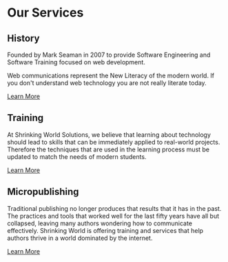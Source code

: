# Our Services

## History

Founded by Mark Seaman in 2007 to provide Software Engineering and Software
Training focused on web development.

Web communications represent the New Literacy of the modern world.  If you
don't understand web technology  you are not really literate today.

[Learn More](shrinkingworld-History)


## Training

At Shrinking World Solutions, we believe that learning about technology should lead to 
skills that can be immediately applied
to real-world projects.  Therefore the techniques that are used in the learning process must be 
updated to match the needs of modern students.

[Learn More](training-Index)


## Micropublishing

Traditional publishing no longer produces that results that it has in the past.  
The practices and
tools that worked well for the last fifty years have all but collapsed, leaving many
authors wondering how to communicate effectively.  Shrinking World is offering training
and services that help authors thrive in a world dominated by the internet.

[Learn More](micropub-Index)



<!-- ## Projects

Open Source is the current reality of modern software development.  We are 
committed to contributing to as many open source projects as possible.

[Learn More](blog/projects-Index) -->
